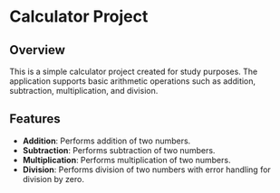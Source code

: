 # Calculator Project

## Overview

This is a simple calculator project created for study purposes. The application supports basic arithmetic operations such as addition, subtraction, multiplication, and division.

## Features

- **Addition**: Performs addition of two numbers.
- **Subtraction**: Performs subtraction of two numbers.
- **Multiplication**: Performs multiplication of two numbers.
- **Division**: Performs division of two numbers with error handling for division by zero.
